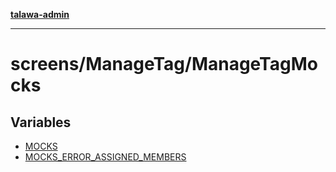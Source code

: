 [**talawa-admin**](../../../README.md)

***

# screens/ManageTag/ManageTagMocks

## Variables

- [MOCKS](variables/MOCKS.md)
- [MOCKS\_ERROR\_ASSIGNED\_MEMBERS](variables/MOCKS_ERROR_ASSIGNED_MEMBERS.md)

